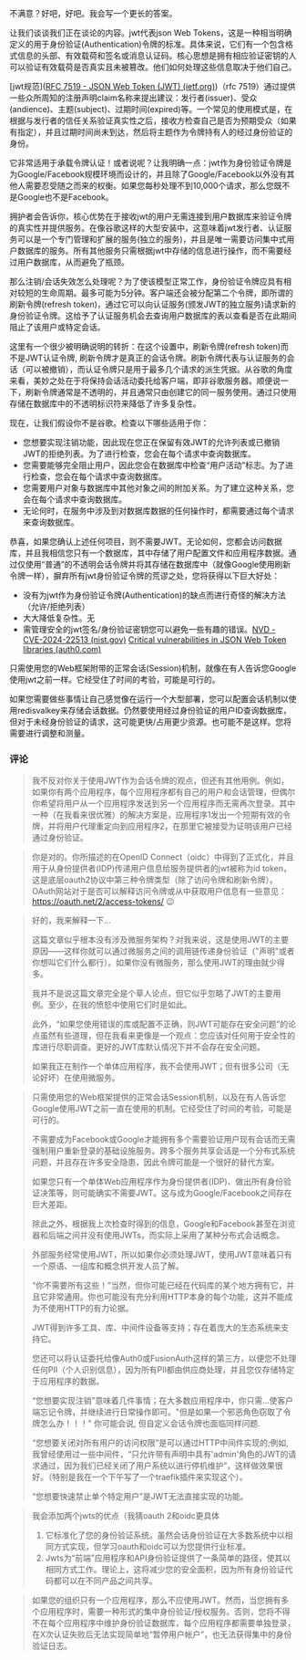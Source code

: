 
不满意？好吧，好吧。我会写一个更长的答案。

让我们谈谈我们正在谈论的内容。jwt代表json Web Tokens，这是一种相当明确定义的用于身份验证(Authentication)令牌的标准。具体来说，它们有一个包含格式信息的头部、有效载荷和签名或消息认证码。核心思想是拥有相应验证密钥的人可以验证有效载荷是否真实且未被篡改。他们如何处理这些信息取决于他们自己。

[jwt规范]([RFC 7519 - JSON Web Token (JWT) (ietf.org)](https://datatracker.ietf.org/doc/html/rfc7519))（rfc 7519）通过提供一些众所周知的注册声明claim名称来提出建议：发行者(issuer)、受众(andience)、主题(subject)、过期时间(expired)等。一个常见的使用模式是，在根据与发行者的信任关系验证真实性之后，接收方检查自己是否为预期受众（如果有指定），并且过期时间尚未到达，然后将主题作为令牌持有人的经过身份验证的身份。

它非常适用于承载令牌认证！或者说呢？让我明确一点：jwt作为身份验证令牌是为Google/Facebook规模环境而设计的，并且除了Google/Facebook以外没有其他人需要忍受随之而来的权衡。如果您每秒处理不到10,000个请求，那么您既不是Google也不是Facebook。

拥护者会告诉你，核心优势在于接收jwt的用户无需连接到用户数据库来验证令牌的真实性并提供服务。在像谷歌这样的大型安装中，这意味着jwt发行者、认证服务可以是一个专门管理和扩展的服务(独立的服务)，并且是唯一需要访问集中式用户数据库的服务。所有其他服务只需根据jwt中存储的信息进行操作，而不需要经过用户数据库，从而避免了瓶颈。

那么注销/会话失效怎么处理呢？为了使该模型正常工作，身份验证令牌应具有相对较短的生命周期。最多可能为5分钟。客户端还会被分配第二个令牌，即所谓的刷新令牌(refresh token)，通过它可以向认证服务(颁发JWT的独立服务)请求新的身份验证令牌。这给予了认证服务机会去查询用户数据库的表以查看是否在此期间阻止了该用户或特定会话。

这里有一个很少被明确说明的转折：在这个设置中，刷新令牌(refresh token)而不是JWT认证令牌, 刷新令牌才是真正的会话令牌。刷新令牌代表与认证服务的会话（可以被撤销），而认证令牌只是用于最多几个请求的派生凭据。从谷歌的角度来看，美妙之处在于将保持会话活动委托给客户端，即非谷歌服务器。顺便说一下，刷新令牌通常是不透明的，并且通常只由创建它的同一服务使用。通过只使用存储在数据库中的不透明标识符来降低了许多复杂性。

现在，让我们假设你不是谷歌。检查以下哪些适用于你：

- 您想要实现注销功能，因此现在您正在保留有效JWT的允许列表或已撤销JWT的拒绝列表。为了进行检查，您会在每个请求中查询数据库。
- 您需要能够完全阻止用户，因此您会在数据库中检查“用户活动”标志。为了进行检查，您会在每个请求中查询数据库。
- 您需要用户对象与数据库中其他对象之间的附加关系。为了建立这种关系，您会在每个请求中查询数据库。
- 无论何时，在服务中涉及到对数据库数据的任何操作时，都需要通过每个请求来查询数据库。

恭喜，如果您确认上述任何项目，则不需要JWT。无论如何，您都会访问数据库，并且我相信您只有一个数据库，其中存储了用户配置文件和应用程序数据。通过仅使用“普通”的不透明会话令牌并将其存储在数据库中（就像Google使用刷新令牌一样），摒弃所有jwt身份验证令牌的荒谬之处，您将获得以下巨大好处：

- 没有为jwt作为身份验证令牌(Authentication)的缺点而进行奇怪的解决方法（允许/拒绝列表）
- 大大降低复杂性。无
- 需管理安全的jwt签名/身份验证密钥您可以避免一些有趣的错误。[NVD - CVE-2024-22513 (nist.gov)](https://nvd.nist.gov/vuln/detail/CVE-2024-22513) [Critical vulnerabilities in JSON Web Token libraries (auth0.com)](https://auth0.com/blog/critical-vulnerabilities-in-json-web-token-libraries/)

只需使用您的Web框架附带的正常会话(Session)机制，就像在有人告诉您Google使用jwt之前一样。它经受住了时间的考验，可能是可行的。

如果您需要做些事情让自己感觉像在运行一个大型部署，您可以配置会话机制以使用redisvalkey来存储会话数据。仍然要使用经过身份验证的用户ID查询数据库，但对于未经身份验证的请求，这可能更快/占用更少资源。也可能不是这样。您将需要进行调整和测量。

### 评论

> 我不反对你关于使用JWT作为会话令牌的观点，但还有其他用例。例如，如果你有两个应用程序，每个应用程序都有自己的用户和会话管理，但偶尔你希望将用户从一个应用程序发送到另一个应用程序而无需再次登录。其中一种（在我看来很优雅）的解决方案是，应用程序1发出一个短期有效的令牌，并将用户代理重定向到应用程序2，在那里它被接受为证明该用户已经通过身份验证。

> 你是对的。你所描述的在OpenID Connect（oidc）中得到了正式化，并且用于从身份提供者(IDP)传递用户信息给服务提供者的jwt被称为id token，这是底层oauth2协议中第三种令牌类型（除了访问令牌和刷新令牌）。OAuth网站对于是否可以解释访问令牌或从中获取用户信息有一些意见：https://oauth.net/2/access-tokens/ 😉

> 好的，我来解释一下...
> 
   >这篇文章似乎根本没有涉及微服务架构？对我来说，这是使用JWT的主要原因——这样你就可以通过微服务之间的调用链传递身份验证（"声明"或者你想叫它们什么都行）。如果你没有微服务，那么使用JWT的理由就少得多。
 > 
 > 我并不是说这篇文章完全是个草人论点，但它似乎忽略了JWT的主要用例。至少，在我的愤怒中使用它们时是如此。
 > 
 > 此外，“如果您使用错误的库或配置不正确，则JWT可能存在安全问题”的论点虽然有些道理，但在我看来更像是一个观点：您应该对任何用于安全性的库进行尽职调查。更好的JWT库默认情况下并不会存在安全问题。
 > 
 > 如果我正在制作一个单体应用程序，我不会使用JWT；但有很多公司（无论好坏）在使用微服务。
 
> 只需使用您的Web框架提供的正常会话Session机制，以及在有人告诉您Google使用JWT之前一直在使用的机制。它经受住了时间的考验，可能是可行的。
> 
> 不需要成为Facebook或Google才能拥有多个需要验证用户现有会话而无需强制用户重新登录的基础设施服务。跨多个服务共享会话是一个分布式系统问题，并且存在许多安全隐患，因此令牌可能是一个很好的替代方案。
> 
> 如果您只有一个单体Web应用程序作为身份提供者(IDP)、做出所有身份验证决策等，则可能确实不需要JWT。这与成为Google/Facebook之间存在巨大差距。
> 
> 除此之外，根据我上次检查时得到的信息，Google和Facebook甚至在浏览器和后端之间并没有使用JWTs，而实际上采用了某种分布式会话概念。



> 外部服务经常使用JWT，所以如果你必须处理JWT，使用JWT意味着只有一个原语、一组库和概念供开发人员了解。
> 
> “你不需要所有这些！”当然，但你可能已经在代码库的某个地方拥有它，并且它非常通用。你也可能没有充分利用HTTP本身的每个功能，这并不能成为不使用HTTP的有力论据。
> 
> JWT得到许多工具、库、中间件设备等支持；存在着庞大的生态系统来支持它。
> 
> 您还可以将认证委托给像Auth0或FusionAuth这样的第三方，以便您不处理任何PII（个人识别信息），因为所有PII都由供应商处理，并且您仅存储特定于应用程序的数据。
> 
> “您想要实现注销”意味着几件事情；在大多数应用程序中，你只需...使客户端忘记令牌，并继续进行日常操作即可。"但是如果一个邪恶角色窃取了令牌怎么办！！！" 你可能会说, 但自定义会话令牌也面临同样问题.
> 
> “您想要关闭对所有用户的访问权限”是可以通过HTTP中间件实现的;例如, 我曾经使用过一些中间件，“只允许带有声明中具有'admin'角色的JWT的请求通过，因为我们已经关闭了用户系统以进行停机维护”，这样做效果很好。（特别是我在一个下午写了一个traefik插件来实现这个）。
> 
> “您想要快速禁止单个特定用户”是JWT无法直接实现的功能。


> 我会添加两个jwts的优点（我猜oauth 2和oidc更具体
>  1. 它标准化了您的身份验证系统。虽然会话身份验证在大多数系统中以相同方式实现，但学习oauth和oidc可以为您提供行业标准。
>  3. Jwts为“前端”应用程序和API身份验证提供了一条简单的路径，使其以相同方式工作。理论上，这将减少您的安全面积，因为所有身份验证代码都可以在不同产品之间共享。


> 如果您的组织只有一个应用程序，那么不应使用JWT。然而，当您拥有多个应用程序时，需要一种形式的集中身份验证/授权服务。否则，您将不得不在每个应用程序中维护身份验证数据库，每个应用程序都需要单独登录，在X次认证失败后无法实现简单地“暂停用户帐户”，也无法获得集中的身份验证日志。


